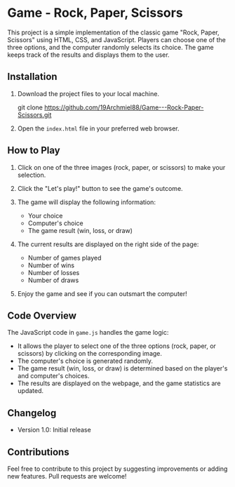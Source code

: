 # Game - Rock, Paper, Scissors

This project is a simple implementation of the classic game "Rock, Paper, Scissors" using HTML, CSS, and JavaScript. Players can choose one of the three options, and the computer randomly selects its choice. The game keeps track of the results and displays them to the user.

## Installation

1. Download the project files to your local machine.

   git clone https://github.com/19Archmiel88/Game---Rock-Paper-Scissors.git
   
2. Open the `index.html` file in your preferred web browser.

## How to Play

1. Click on one of the three images (rock, paper, or scissors) to make your selection.

2. Click the "Let's play!" button to see the game's outcome.

3. The game will display the following information:
   - Your choice
   - Computer's choice
   - The game result (win, loss, or draw)

4. The current results are displayed on the right side of the page:
   - Number of games played
   - Number of wins
   - Number of losses
   - Number of draws

5. Enjoy the game and see if you can outsmart the computer!

## Code Overview

The JavaScript code in `game.js` handles the game logic:

- It allows the player to select one of the three options (rock, paper, or scissors) by clicking on the corresponding image.
- The computer's choice is generated randomly.
- The game result (win, loss, or draw) is determined based on the player's and computer's choices.
- The results are displayed on the webpage, and the game statistics are updated.

## Changelog

- Version 1.0: Initial release

## Contributions

Feel free to contribute to this project by suggesting improvements or adding new features. Pull requests are welcome!
